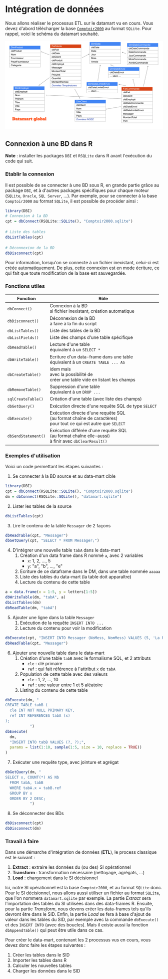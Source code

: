 # Intégration de données

Nous allons réaliser le processus ETL sur le datamart vu en cours. Vous devez d'abord télécharger la base [`Comptoir2000`](https://fxjollois.github.io/donnees/Comptoir2000/Comptoir2000.sqlite) au format `SQLite`. Pour rappel, voici le schéma du datamart souhaité.

![Data mart](./dm.svg)

## Connexion à une BD dans R

**Note** : installer les packages `DBI` et `RSQLite` dans R avant l'exécution du code qui suit. 

### Etablir la connexion

Il est possible de se connecter à une BD sous R, en grande partie grâce au package `DBI`, et à d'autres packages spécifiques pour chaque moteur (`SQLite`, `Oracle`, `SQL Server`, ...). Par exemple, pour se connecter à la base `Comptoir2000` au format `SQLite`, il est possible de procéder ainsi :

```r
library(DBI)
# Connexion à la BD
cpt = dbConnect(RSQLite::SQLite(), "Comptoir2000.sqlite")

# Liste des tables
dbListTables(cpt)

# Déconnexion de la BD
dbDisconnect(cpt)
```

Pour information, lorsqu'on se connecte à un fichier inexistant, celui-ci est créée automatiquement. De plus, cette connexion est en mode écriture, ce qui fait que toute modification de la base est sauvegardée.

### Fonctions utiles

| Fonction | Rôle |
|-|-|
| `dbConnect()` | Connexion à la BD <br> si fichier inexistant, création automatique |
| `dbDisconnect()` | Déconnexion de la BD <br> à faire à la fin du script |
| `dbListTables()` | Liste des tables de la BD |
| `dbListFields()` | Liste des champs d'une table spécifique |
| `dbReadTable()` | Lecture d'une table <br> équivalent à un `SELECT *` |
| `dbWriteTable()` | Ecriture d'un data-frame dans une table <br> équivalent à un `CREATE TABLE ... AS` |
| `dbCreateTable()` | idem mais <br>avec la possibilité de <br> créer une table vide en listant les champs |
| `dbRemoveTable()` | Suppression d'une table <br> équivalent à un `DROP ...` |
| `sqlCreateTable()` | Création d'une table (avec liste des champs) |
| `dbGetQuery()` | Exécution directe d'une requête SQL de type `SELECT` |
| `dbExecute()` | Exécution directe d'une requête SQL <br> (au format chaîne de caractères) <br> pour tout ce qui est autre que `SELECT` |
| `dbSendStatement()` | Exécution différée d'une requête SQL <br> (au format chaîne elle-aussi) <br> à finir avec `dbClearResult()` |


### Exemples d'utilisation

Voici un code permettant les étapes suivantes :

1. Se connecter à la BD source et au data-mart cible
```r
library(DBI)
cpt = dbConnect(RSQLite::SQLite(), "Comptoir2000.sqlite")
dm = dbConnect(RSQLite::SQLite(), "datamart.sqlite")
```
2. Lister les tables de la source
```r
dbListTables(cpt)
```
3. Lire le contenu de la table `Messager` de 2 façons
```r
dbReadTable(cpt, "Messager")
dbGetQuery(cpt, "SELECT * FROM Messager;")
```
4. D'intégrer une nouvelle table `tabA` dans le data-mart
    1. Création d'un data frame dans R nommé `a`, avec 2 variables
        - `x`: 1, 2, ..., 5
        - `y`: "a", "b", ..., "e" 
    2. Ecriture de ce dataframe dans le DM, dans une table nommée `aaaaa`
    3. Liste des tables du data-mart (la table doit apparaître)
    4. Lecture du contenu de cette table
```r
a = data.frame(x = 1:5, y = letters[1:5])
dbWriteTable(dm, "tabA", a)
dbListTables(dm)
dbReadTable(dm, "tabA")
```
5. Ajouter une ligne dans la table `Messager`
    1. Exécution de la requête `INSERT INTO ...`
    2. Lecture du contenu pour voir la modification
```r
dbExecute(cpt, "INSERT INTO Messager (NoMess, NomMess) VALUES (5, 'La Poste');")
dbReadTable(cpt, "Messager")
```
6. Ajouter une nouvelle table dans le data-mart
    1. Création d'une table `tabB` avec le formalisme SQL, et 2 attributs
        - `cle` : clé primaire
        - `ref` : qui fait référence à l'attribut `x` de `tabA`
    2. Population de cette table avec des valeurs
        - `cle` : 1, 2, ..., 10
        - `ref` : une valeur entre 1 et 5 aléatoire
    3. Listing du contenu de cette table
```r
dbExecute(dm, "
CREATE TABLE tabB (
  cle INT NOT NULL PRIMARY KEY,
  ref INT REFERENCES tabA (x)
);
           ")
dbExecute(
  dm, 
  "INSERT INTO tabB VALUES (?, ?);",
  params = list(1:10, sample(1:5, size = 10, replace = TRUE))
)
```
7. Exécuter une requête type, avec jointure et agrégat
```r
dbGetQuery(dm, "
SELECT x, COUNT(*) AS Nb
  FROM tabA, tabB
  WHERE tabA.x = tabB.ref
  GROUP BY x
  ORDER BY 2 DESC;
           ")
```
8. Se déconnecter des BDs
```r
dbDisconnect(cpt)
dbDisconnect(dm)
```

### Travail à faire

Dans une démarche d'intégration de données (**ETL**), le process classique est le suivant :

1. **Extract** : extraire les données du (ou des) SI opérationnel
1. **Transform** : transformation nécessaire (nettoyage, agrégats, ...)
1. **Load** : chargement dans le SI décisionnel

Ici, notre SI opérationnel est la base `Comptoir2000`, et au format `SQLite` donc. Pour le SI décisionnel, nous allons aussi utiliser un fichier au format `SQLite`, que l'on nommera `datamart.sqlite` par exemple. La partie *Extract* sera l'importation des tables du SI utilisées dans des data-frames R. Ensuite, pour la partie *Transform*, nous devons créer les data-frames tels qu'ils devront être dans le SID. Enfin, la partie *Load* se fera à base d'ajout de valeur dans les tables du SID, par exemple avec la commande `dbExecute()` et des `INSERT INTO` (avec des boucles). Mais il existe aussi la fonction `dbAppendTable()` qui peut être utile dans ce cas.

Pour créer le data-mart, contenant les 2 processus vus en cours, vous devez donc faire les étapes suivantes :

1. Créer les tables dans le SID
1. Importer les tables dans R
1. Calculer les nouvelles tables
1. Charger les données dans le SID




